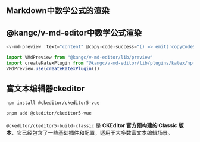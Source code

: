 ## Markdown中数学公式的渲染

## @kangc/v-md-editor中数学公式渲染

```ts
<v-md-preview :text="content" @copy-code-success="() => emit('copyCodeSuccess')" :height="height"></v-md-preview>

import VMdPreview from "@kangc/v-md-editor/lib/preview"
import createKatexPlugin from "@kangc/v-md-editor/lib/plugins/katex/npm"
VMdPreview.use(createKatexPlugin())
```



## 富文本编辑器ckeditor

```sh
npm install @ckeditor/ckeditor5-vue

pnpm add @ckeditor/ckeditor5-vue
```

`@ckeditor/ckeditor5-build-classic` 是 **CKEditor 官方预构建的 Classic 版本**，它已经包含了一些基础插件和配置，适用于大多数富文本编辑场景。